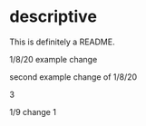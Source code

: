 # descriptive

This is definitely a README.

1/8/20 example change

second example change of 1/8/20

3

1/9 change 1
